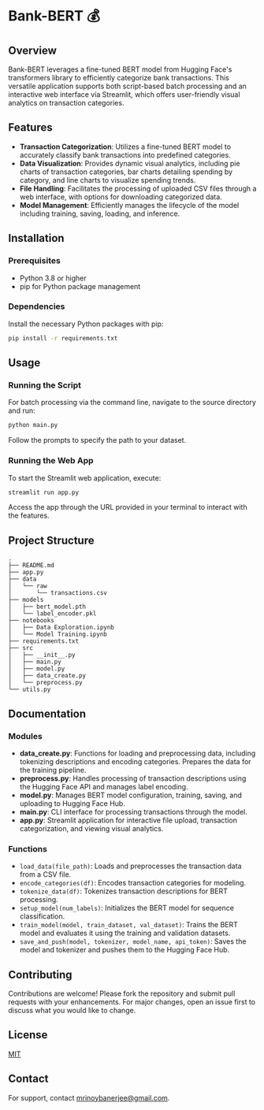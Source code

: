 # Bank-BERT 💰

## Overview
Bank-BERT leverages a fine-tuned BERT model from Hugging Face's transformers library to efficiently categorize bank transactions. This versatile application supports both script-based batch processing and an interactive web interface via Streamlit, which offers user-friendly visual analytics on transaction categories.

## Features
- **Transaction Categorization**: Utilizes a fine-tuned BERT model to accurately classify bank transactions into predefined categories.
- **Data Visualization**: Provides dynamic visual analytics, including pie charts of transaction categories, bar charts detailing spending by category, and line charts to visualize spending trends.
- **File Handling**: Facilitates the processing of uploaded CSV files through a web interface, with options for downloading categorized data.
- **Model Management**: Efficiently manages the lifecycle of the model including training, saving, loading, and inference.

## Installation

### Prerequisites
- Python 3.8 or higher
- pip for Python package management

### Dependencies
Install the necessary Python packages with pip:

```bash
pip install -r requirements.txt
```

## Usage

### Running the Script
For batch processing via the command line, navigate to the source directory and run:

```bash
python main.py
```
Follow the prompts to specify the path to your dataset.

### Running the Web App
To start the Streamlit web application, execute:

```bash
streamlit run app.py
```
Access the app through the URL provided in your terminal to interact with the features.

## Project Structure

```plaintext
.
├── README.md
├── app.py
├── data
│   └── raw
│       └── transactions.csv
├── models
│   ├── bert_model.pth
│   └── label_encoder.pkl
├── notebooks
│   ├── Data Exploration.ipynb
│   └── Model Training.ipynb
├── requirements.txt
├── src
│   ├── __init__.py
│   ├── main.py
│   ├── model.py
│   ├── data_create.py
│   └── preprocess.py
└── utils.py
```

## Documentation

### Modules
- **data_create.py**: Functions for loading and preprocessing data, including tokenizing descriptions and encoding categories. Prepares the data for the training pipeline.
- **preprocess.py**: Handles processing of transaction descriptions using the Hugging Face API and manages label encoding.
- **model.py**: Manages BERT model configuration, training, saving, and uploading to Hugging Face Hub.
- **main.py**: CLI interface for processing transactions through the model.
- **app.py**: Streamlit application for interactive file upload, transaction categorization, and viewing visual analytics.

### Functions
- `load_data(file_path)`: Loads and preprocesses the transaction data from a CSV file.
- `encode_categories(df)`: Encodes transaction categories for modeling.
- `tokenize_data(df)`: Tokenizes transaction descriptions for BERT processing.
- `setup_model(num_labels)`: Initializes the BERT model for sequence classification.
- `train_model(model, train_dataset, val_dataset)`: Trains the BERT model and evaluates it using the training and validation datasets.
- `save_and_push(model, tokenizer, model_name, api_token)`: Saves the model and tokenizer and pushes them to the Hugging Face Hub.

## Contributing
Contributions are welcome! Please fork the repository and submit pull requests with your enhancements. For major changes, open an issue first to discuss what you would like to change.

## License
[MIT](https://choosealicense.com/licenses/mit/)

## Contact
For support, contact [mrinoybanerjee@gmail.com](mailto:mrinoybanerjee@gmail.com).